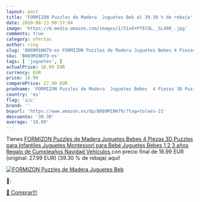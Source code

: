 ```yaml
---
layout: post
title: 'FORMIZON Puzzles de Madera  Juguetes Beb al 39.30 % de rebaja'
date: 2020-08-13 00:57:04
image: 'https://m.media-amazon.com/images/I/51xO+PT6l9L._SL400_.jpg'
comments: true
category: ofertas
author: ring
slug: 'B089M1NH79-es FORMIZON Puzzles de Madera Juguetes Bebes 4 Piezas 3D...'
sku: 'B089M1NH79-es'
tags: [ 'juguetes', ]
actualPrice: 16.99 EUR
currency: EUR
price: 16.99
comparePrice: 27.99 EUR
prodname: 'FORMIZON Puzzles de Madera  Juguetes Bebes  4 Piezas 3D Puzzles para Infantiles Juguetes Montessori para Bebé  Juguetes Bebes 1 2 3 años  Regalo de Cumpleaños  Navidad  Vehículos '
country: 'es'
flag: '🇪🇸'
brand: ''
buyurl: 'https://www.amazon.es/dp/B089M1NH79/?tag=tolees-21'
descuento: '39.30'
average: '16.99'
---
```


Tienes [FORMIZON Puzzles de Madera  Juguetes Bebes  4 Piezas 3D Puzzles para Infantiles Juguetes Montessori para Bebé  Juguetes Bebes 1 2 3 años  Regalo de Cumpleaños  Navidad  Vehículos ](https://www.amazon.es/dp/B089M1NH79/?tag=tolees-21) con precio final de  16.99 EUR (original: 27.99 EUR) (39.30 %  de rebaja) aqui!

[![FORMIZON Puzzles de Madera  Juguetes Beb](https://m.media-amazon.com/images/I/51xO+PT6l9L._SL400_.jpg)](https://www.amazon.es/dp/B089M1NH79/?tag=tolees-21)

🔎:


[🛒 Comprar!!!](https://www.amazon.es/dp/B089M1NH79/?tag=tolees-21)
